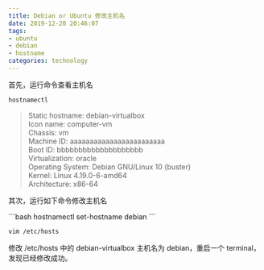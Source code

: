 ```yaml
---
title: Debian or Ubuntu 修改主机名
date: 2019-12-20 20:46:07
tags:
- ubuntu
- debian
- hostname
categories: technology
---
```


<p>首先，运行命令查看主机名</p>
<!--more-->

```bash
hostnamectl
```

<blockquote class="wp-block-quote"><p>Static hostname: debian-virtualbox<br>          Icon name: computer-vm<br>            Chassis: vm<br>         Machine ID: aaaaaaaaaaaaaaaaaaaaaaaa<br>            Boot ID: bbbbbbbbbbbbbbbbbbbb<br>     Virtualization: oracle<br>   Operating System: Debian GNU/Linux 10 (buster)<br>             Kernel: Linux 4.19.0-6-amd64<br>       Architecture: x86-64</p></blockquote>
<p>其次，运行如下命令修改主机名</p>
```bash 
hostnamectl set-hostname debian
```

```bash
vim /etc/hosts
```

<p>修改 /etc/hosts 中的 debian-virtualbox 主机名为 debian，重启一个 terminal，发现已经修改成功。</p>

